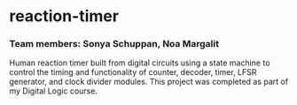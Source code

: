 # reaction-timer
### Team members: Sonya Schuppan, Noa Margalit
Human reaction timer built from digital circuits using a state machine to control the timing and functionality of counter, decoder, timer, LFSR generator, and clock divider modules. This project was completed as part of my Digital Logic course. 
